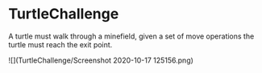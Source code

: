 # TurtleChallenge

A turtle must walk through a minefield, given a set of move operations the turtle must reach the exit point.

![](TurtleChallenge/Screenshot 2020-10-17 125156.png)
